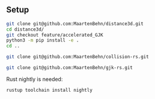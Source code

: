 

## Setup
```bash
git clone git@github.com:MaartenBehn/distance3d.git
cd distance3d/
git checkout feature/accelerated_GJK
python3 -m pip install -e .
cd ..

git clone git@github.com:MaartenBehn/collision-rs.git

git clone git@github.com:MaartenBehn/gjk-rs.git
```

Rust nightly is needed: 
```bash
rustup toolchain install nightly
```